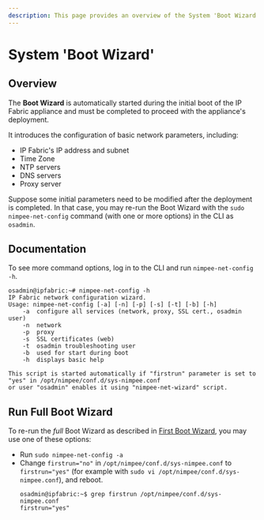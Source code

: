 ```yaml
---
description: This page provides an overview of the System 'Boot Wizard'.
---
```


# System 'Boot Wizard'

## Overview

The **Boot Wizard** is automatically started during the initial boot of the IP
Fabric appliance and must be completed to proceed with the appliance's
deployment.

It introduces the configuration of basic network parameters, including:

- IP Fabric's IP address and subnet
- Time Zone
- NTP servers
- DNS servers
- Proxy server

Suppose some initial parameters need to be modified after the deployment is
completed. In that case, you may re-run the Boot Wizard with the
`sudo nimpee-net-config` command (with one or more options) in the CLI as
`osadmin`.

## Documentation

To see more command options, log in to the CLI and run `nimpee-net-config -h`.

```shell
osadmin@ipfabric:~# nimpee-net-config -h
IP Fabric network configuration wizard.
Usage: nimpee-net-config [-a] [-n] [-p] [-s] [-t] [-b] [-h]
	-a	configure all services (network, proxy, SSL cert., osadmin user)
	-n	network
	-p	proxy
	-s	SSL certificates (web)
	-t	osadmin troubleshooting user
	-b	used for start during boot
	-h	displays basic help

This script is started automatically if "firstrun" parameter is set to "yes" in /opt/nimpee/conf.d/sys-nimpee.conf
or user "osadmin" enables it using "nimpee-net-wizard" script.
```

## Run Full Boot Wizard

To re-run the _full_ Boot Wizard as described
in [First Boot Wizard](../../platform_first_steps/02-boot_wizard.md),
you may use one of these options:

- Run `sudo nimpee-net-config -a`
- Change `firstrun="no"` in `/opt/nimpee/conf.d/sys-nimpee.conf` to
  `firstrun="yes"` (for example with
  `sudo vi /opt/nimpee/conf.d/sys-nimpee.conf`), and reboot.
  ```shell
  osadmin@ipfabric:~$ grep firstrun /opt/nimpee/conf.d/sys-nimpee.conf
  firstrun="yes"
  ```
